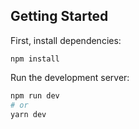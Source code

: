 ## Getting Started

First, install dependencies:

```
npm install
```

Run the development server:

```bash
npm run dev
# or
yarn dev
```
